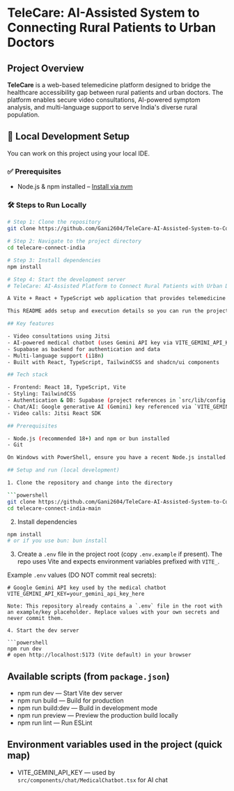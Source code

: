 # TeleCare: AI-Assisted System to Connecting Rural Patients to Urban Doctors

## Project Overview

**TeleCare** is a web-based telemedicine platform designed to bridge the healthcare accessibility gap between rural patients and urban doctors. The platform enables secure video consultations, AI-powered symptom analysis, and multi-language support to serve India's diverse rural population.


## 📁 Local Development Setup

You can work on this project using your local IDE.

### ✅ Prerequisites

- Node.js & npm installed – [Install via nvm](https://github.com/nvm-sh/nvm#installing-and-updating)

### 🛠️ Steps to Run Locally

```sh
# Step 1: Clone the repository
git clone https://github.com/Gani2604/TeleCare-AI-Assisted-System-to-Connect-Rural-Patients-to-Urban-Doctors.git

# Step 2: Navigate to the project directory
cd telecare-connect-india

# Step 3: Install dependencies
npm install

# Step 4: Start the development server
# TeleCare: AI-Assisted Platform to Connect Rural Patients with Urban Doctors

A Vite + React + TypeScript web application that provides telemedicine features such as video consultations (Jitsi), AI-assisted medical chat, multilingual UI, and integration with Firebase for auth and storage.

This README adds setup and execution details so you can run the project locally and push it to Git.

## Key features

- Video consultations using Jitsi
- AI-powered medical chatbot (uses Gemini API key via VITE_GEMINI_API_KEY)
- Supabase as backend for authentication and data
- Multi-language support (i18n)
- Built with React, TypeScript, TailwindCSS and shadcn/ui components

## Tech stack

- Frontend: React 18, TypeScript, Vite
- Styling: TailwindCSS
- Authentication & DB: Supabase (project references in `src/lib/config.ts`)
- Chat/AI: Google generative AI (Gemini) key referenced via `VITE_GEMINI_API_KEY`
- Video calls: Jitsi React SDK

## Prerequisites

- Node.js (recommended 18+) and npm or bun installed
- Git

On Windows with PowerShell, ensure you have a recent Node.js installed. You can use nvm-windows or install from nodejs.org.

## Setup and run (local development)

1. Clone the repository and change into the directory

```powershell
git clone https://github.com/Gani2604/TeleCare-AI-Assisted-System-to-Connect-Rural-Patients-to-Urban-Doctors.git
cd telecare-connect-india-main
```

2. Install dependencies

```powershell
npm install
# or if you use bun: bun install
```

3. Create a `.env` file in the project root (copy `.env.example` if present). The repo uses Vite and expects environment variables prefixed with `VITE_`.

Example `.env` values (DO NOT commit real secrets):

```text
# Google Gemini API key used by the medical chatbot
VITE_GEMINI_API_KEY=your_gemini_api_key_here

Note: This repository already contains a `.env` file in the root with an example/key placeholder. Replace values with your own secrets and never commit them.

4. Start the dev server

```powershell
npm run dev
# open http://localhost:5173 (Vite default) in your browser
```

## Available scripts (from `package.json`)

- npm run dev — Start Vite dev server
- npm run build — Build for production
- npm run build:dev — Build in development mode
- npm run preview — Preview the production build locally
- npm run lint — Run ESLint

## Environment variables used in the project (quick map)

- VITE_GEMINI_API_KEY — used by `src/components/chat/MedicalChatbot.tsx` for AI chat


